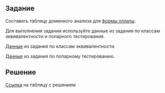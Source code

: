 ## Задание

Составить таблицу доменного анализа для [формы оплаты](https://test-stand.gb.ru/seminar_stands/payform/index.html).

Для выполнения задания используйте данные из задания по классам эквивалентности и попарного тестирования.

[Данные](https://docs.google.com/spreadsheets/d/1g89rFvlm5IP8EbOAUS2bfQ4XGmh5QTmv/edit?usp=sharing&ouid=116524337723228735425&rtpof=true&sd=true) из задания по классам эквивалентности.

[Данные](https://docs.google.com/spreadsheets/d/1veXmabsIqaFRrBdqjbeUCnglx8hZfr0i/edit?usp=sharing&ouid=116524337723228735425&rtpof=true&sd=true) из задания по попарному тестированию.

## Решение

[Ссылка](https://docs.google.com/spreadsheets/d/1Nq5HdUQABCrGLe60csC0ePizvky0dFM7/edit?usp=sharing&ouid=116524337723228735425&rtpof=true&sd=true) на таблицу с решением